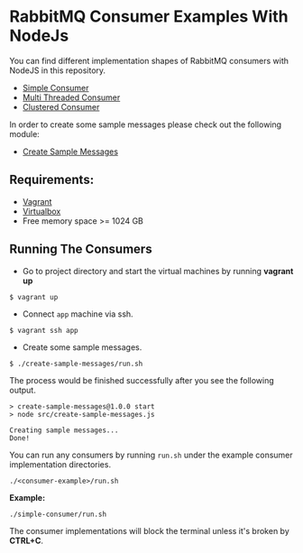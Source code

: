 # RabbitMQ Consumer Examples With NodeJs

You can find different implementation shapes of RabbitMQ consumers with NodeJS in this repository.

* [Simple Consumer](simple-consumer/README.md)
* [Multi Threaded Consumer](multi-threaded-consumer/README.md)
* [Clustered Consumer](clustered-consumer/README.md)

In order to create some sample messages please check out the following module:
* [Create Sample Messages](create-sample-messages/README.md)

## Requirements:
* [Vagrant](https://www.vagrantup.com/downloads)
* [Virtualbox](https://www.virtualbox.org/wiki/Downloads)
* Free memory space >= 1024 GB

## Running The Consumers
* Go to project directory and start the virtual machines by running **vagrant up**

```aidl
$ vagrant up
```

* Connect `app` machine via ssh.

```aidl
$ vagrant ssh app
```

* Create some sample messages.

```aidl
$ ./create-sample-messages/run.sh
```

The process would be finished successfully after you see the following output.

```aidl
> create-sample-messages@1.0.0 start
> node src/create-sample-messages.js

Creating sample messages...
Done!
```

You can run any consumers by running `run.sh` under the example consumer implementation directories.

```aidl
./<consumer-example>/run.sh
```

**Example:**

```aidl
./simple-consumer/run.sh
```

The consumer implementations will block the terminal unless it's broken by **CTRL+C**.
